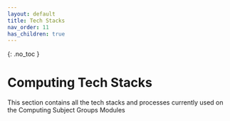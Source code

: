 ```yaml
---
layout: default
title: Tech Stacks
nav_order: 11
has_children: true
---
```


{: .no_toc }

# Computing Tech Stacks

This section contains all the tech stacks and processes currently used on the Computing Subject Groups Modules